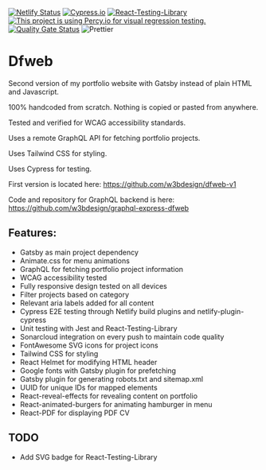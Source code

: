 [![Netlify Status](https://api.netlify.com/api/v1/badges/257f94b1-03ed-4340-af84-7480754fcc6f/deploy-status)](https://app.netlify.com/sites/dfweb/deploys)
[![Cypress.io](https://img.shields.io/badge/tested%20with-Cypress-04C38E.svg)](https://www.cypress.io/)
[![React-Testing-Library](https://img.shields.io/badge/unit%20testing-React--Test--Library-purple)](https://testing-library.com/)
[![This project is using Percy.io for visual regression testing.](https://percy.io/static/images/percy-badge.svg)](https://percy.io/45702547/Dfweb)
[![Quality Gate Status](https://sonarcloud.io/api/project_badges/measure?project=w3bdesign_dfweb&metric=alert_status)](https://sonarcloud.io/dashboard?id=w3bdesign_dfweb)
![Prettier](https://img.shields.io/badge/code_style-prettier-ff69b4.svg)


# Dfweb

Second version of my portfolio website with Gatsby instead of plain HTML and Javascript.

100% handcoded from scratch. Nothing is copied or pasted from anywhere.

Tested and verified for WCAG accessibility standards.

Uses a remote GraphQL API for fetching portfolio projects.

Uses Tailwind CSS for styling.

Uses Cypress for testing.

First version is located here: https://github.com/w3bdesign/dfweb-v1

Code and repository for GraphQL backend is here: https://github.com/w3bdesign/graphql-express-dfweb

## Features:

- Gatsby as main project dependency
- Animate.css for menu animations
- GraphQL for fetching portfolio project information
- WCAG accessibility tested
- Fully responsive design tested on all devices
- Filter projects based on category
- Relevant aria labels added for all content
- Cypress E2E testing through Netlify build plugins and netlify-plugin-cypress
- Unit testing with Jest and React-Testing-Library
- Sonarcloud integration on every push to maintain code quality
- FontAwesome SVG icons for project icons
- Tailwind CSS for styling
- React Helmet for modifying HTML header
- Google fonts with Gatsby plugin for prefetching
- Gatsby plugin for generating robots.txt and sitemap.xml
- UUID for unique IDs for mapped elements
- React-reveal-effects for revealing content on portfolio
- React-animated-burgers for animating hamburger in menu
- React-PDF for displaying PDF CV

## TODO

- Add SVG badge for React-Testing-Library
